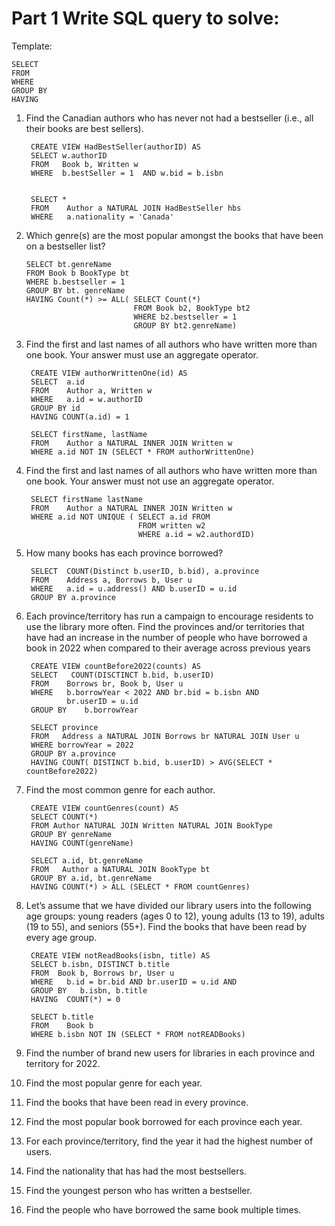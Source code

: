 # Part 1 Write SQL query to solve:

Template:
    
    SELECT
    FROM
    WHERE
    GROUP BY
    HAVING 

1. Find the Canadian authors who has never not had a bestseller (i.e., all their books are
best sellers).

    
        CREATE VIEW HadBestSeller(authorID) AS
        SELECT w.authorID
        FROM   Book b, Written w
        WHERE  b.bestSeller = 1  AND w.bid = b.isbn

        
        SELECT *
        FROM    Author a NATURAL JOIN HadBestSeller hbs
        WHERE   a.nationality = 'Canada'


2.  Which genre(s) are the most popular amongst the books that have been on a bestseller
list?
    
        SELECT bt.genreName
        FROM Book b BookType bt 
        WHERE b.bestseller = 1
        GROUP BY bt. genreName
        HAVING Count(*) >= ALL( SELECT Count(*)    
                                FROM Book b2, BookType bt2
                                WHERE b2.bestseller = 1
                                GROUP BY bt2.genreName)



3. Find the first and last names of all authors who have written more than one book. Your
answer must use an aggregate operator.

        CREATE VIEW authorWrittenOne(id) AS
        SELECT  a.id
        FROM    Author a, Written w
        WHERE   a.id = w.authorID
        GROUP BY id
        HAVING COUNT(a.id) = 1
        
        SELECT firstName, lastName
        FROM    Author a NATURAL INNER JOIN Written w
        WHERE a.id NOT IN (SELECT * FROM authorWrittenOne)

4. Find the first and last names of all authors who have written more than one book. Your
answer must not use an aggregate operator.

        SELECT firstName lastName
        FROM    Author a NATURAL INNER JOIN Written w
        WHERE a.id NOT UNIQUE ( SELECT a.id FROM
                                FROM written w2
                                WHERE a.id = w2.authordID)


5. How many books has each province borrowed? 

        SELECT  COUNT(Distinct b.userID, b.bid), a.province
        FROM    Address a, Borrows b, User u
        WHERE   a.id = u.address() AND b.userID = u.id 
        GROUP BY a.province

6. Each province/territory has run a campaign to encourage residents to use the library
more often. Find the provinces and/or territories that have had an increase in the
number of people who have borrowed a book in 2022 when compared to their average
across previous years

        CREATE VIEW countBefore2022(counts) AS
        SELECT   COUNT(DISCTINCT b.bid, b.userID)
        FROM    Borrows br, Book b, User u
        WHERE   b.borrowYear < 2022 AND br.bid = b.isbn AND
                br.userID = u.id
        GROUP BY    b.borrowYear

        SELECT province
        FROM   Address a NATURAL JOIN Borrows br NATURAL JOIN User u
        WHERE borrowYear = 2022
        GROUP BY a.province
        HAVING COUNT( DISTINCT b.bid, b.userID) > AVG(SELECT * countBefore2022)


7. Find the most common genre for each author.

        CREATE VIEW countGenres(count) AS
        SELECT COUNT(*)
        FROM Author NATURAL JOIN Written NATURAL JOIN BookType
        GROUP BY genreName
        HAVING COUNT(genreName) 

        SELECT a.id, bt.genreName
        FROM   Author a NATURAL JOIN BookType bt
        GROUP BY a.id, bt.genreName
        HAVING COUNT(*) > ALL (SELECT * FROM countGenres)




8. Let’s assume that we have divided our library users into the following age groups: young
readers (ages 0 to 12), young adults (13 to 19), adults (19 to 55), and seniors (55+).
Find the books that have been read by every age group.

        CREATE VIEW notReadBooks(isbn, title) AS
        SELECT b.isbn, DISTINCT b.title
        FROM  Book b, Borrows br, User u  
        WHERE   b.id = br.bid AND br.userID = u.id AND
        GROUP BY   b.isbn, b.title
        HAVING  COUNT(*) = 0

        SELECT b.title
        FROM    Book b
        WHERE b.isbn NOT IN (SELECT * FROM notREADBooks)

9. Find the number of brand new users for libraries in each province and territory for 2022.


10. Find the most popular genre for each year.


11. Find the books that have been read in every province.


12. Find the most popular book borrowed for each province each year.


13. For each province/territory, find the year it had the highest number of users.

14. Find the nationality that has had the most bestsellers.

15. Find the youngest person who has written a bestseller.

16. Find the people who have borrowed the same book multiple times.